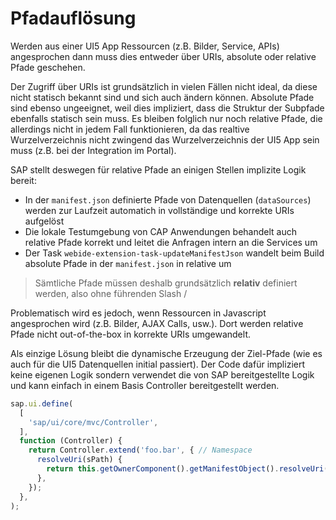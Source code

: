 # Pfadauflösung

Werden aus einer UI5 App Ressourcen (z.B. Bilder, Service, APIs) angesprochen dann muss dies entweder über URIs, absolute oder relative Pfade geschehen.

Der Zugriff über URIs ist grundsätzlich in vielen Fällen nicht ideal, da diese nicht statisch bekannt sind und sich auch ändern können. Absolute Pfade sind ebenso ungeeignet, weil dies impliziert, dass die Struktur der Subpfade ebenfalls statisch sein muss. Es bleiben folglich nur noch relative Pfade, die allerdings nicht in jedem Fall funktionieren, da das realtive Wurzelverzeichnis nicht zwingend das Wurzelverzeichnis der UI5 App sein muss (z.B. bei der Integration im Portal).

SAP stellt deswegen für relative Pfade an einigen Stellen implizite Logik bereit:
- In der `manifest.json` definierte Pfade von Datenquellen (`dataSources`) werden zur Laufzeit automatich in vollständige und korrekte URIs aufgelöst
- Die lokale Testumgebung von CAP Anwendungen behandelt auch relative Pfade korrekt und leitet die Anfragen intern an die Services um
- Der Task `webide-extension-task-updateManifestJson` wandelt beim Build absolute Pfade in der `manifest.json` in relative um

> Sämtliche Pfade müssen deshalb grundsätzlich **relativ** definiert werden, also ohne führenden Slash /

Problematisch wird es jedoch, wenn Ressourcen in Javascript angesprochen wird (z.B. Bilder, AJAX Calls, usw.). Dort werden relative Pfade nicht out-of-the-box in korrekte URIs umgewandelt.

Als einzige Lösung bleibt die dynamische Erzeugung der Ziel-Pfade (wie es auch für die UI5 Datenquellen initial passiert). Der Code dafür impliziert keine eigenen Logik sondern verwendet die von SAP bereitgestellte Logik und kann einfach in einem Basis Controller bereitgestellt werden.

```javascript
sap.ui.define(
  [
    'sap/ui/core/mvc/Controller',
  ],
  function (Controller) {
    return Controller.extend('foo.bar', { // Namespace
      resolveUri(sPath) {
        return this.getOwnerComponent().getManifestObject().resolveUri(sPath);
      },
    });
  },
);
```